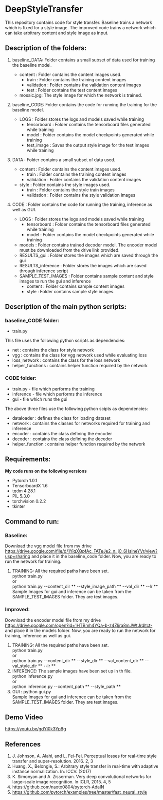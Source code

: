 # DeepStyleTransfer
This repository contains code for style transfer. Baseline trains a network which is fixed for a style image. The improved code trains a network which can take arbitrary content and style image as input.
## Description of the folders:
1. baseline_DATA: Folder contains a small subset of data used for training the baseline model.
	* content : Folder contains the content images used.
		* train : Folder contains the training content images
		* validation : Folder contains the validation content images
		* test : Folder contains the test content images
	* mosaic.jpg: The style image for which the network is trained.
2. baseline_CODE: Folder contains the code for running the training for the baseline model.
	* LOGS : Folder stores the logs and models saved while training
		* tensorboard : Folder contains the tensorboard files generated while training
		* model : Folder contains the model checkpoints generated while training
		* test_image : Saves the output style image for the test images while training
3. DATA : Folder contains a small subset of data used.
	* content : Folder contains the content images used.
		* train : Folder contains the training content images
		* validation : Folder contains the validation content images
  	* style : Folder contains the style images used.
		* train : Folder contains the style train images
		* validation : Folder contains the style validation images

4. CODE : Folder contains the code for running the training, inference as well as GUI.
	* LOGS : Folder stores the logs and models saved while training
		* tensorboard : Folder contains the tensorboard files generated while training
		* model : Folder contains the model checkpoints generated while training
	* models : Folder contains trained decoder model. The encoder model must be downloaded from the drive link provided.
	* RESULTS_gui : Folder stores the images which are saved through the gui
	* RESULTS_inference : Folder stores the images which are saved through inference script
	* SAMPLE_TEST_IMAGES : Folder contains sample content and style images to run the gui and inference
		* content : Folder contains sample content images
		* style : Folder contains sample style images

## Description of the main python scripts:
### baseline_CODE folder:
* train.py

This file uses the following python scripts as dependencies:
* net : contains the class for style network
* vgg : contains the class for vgg network used while evaluating loss
* loss_network : contains the class for the loss network
* helper_functions : contains helper function required by the network

### CODE folder:
* train.py - file which performs the training
* inference - file which performs the inference
* gui - file which runs the gui

The above three files use the following python scipts as dependencies:
* dataloader : defines the class for loading dataset
* network : contains the classes for networks required for training and inference
* encoder : contains the class defining the encoder 
* decoder : contains the class defining the decoder
* helper_function : contains helper function required by the network

## Requirements:
**My code runs on the following versions**
* Pytorch 1.0.1
* TensorboardX 1.6
* tqdm 4.28.1
* PIL 5.3.0
* torchvision 0.2.2
* tkinter

## Command to run:

### Baseline: 
Download the vgg model file from my drive https://drive.google.com/file/d/1YiqXQpfAc_FATeJe2_n_jC_6HsineYVr/view?usp=sharing and place it in the baseline_code folder. Now, you are ready to run the network for training.
1. TRAINING: All the required paths have been set.  
	python train.py   
	      or  
	python train.py --content_dir ** --style_image_path ** --val_dir **  --lr **    
Sample Images for gui and inference can be taken from the SAMPLE_TEST_IMAGES folder. They are test images.
### Improved: 
Download the encoder model file from my drive https://drive.google.com/open?id=1HTBmh4YQa-b-z4Zljra8mJWtJrdItct- and place it in the models folder. Now, you are ready to run the network for training, inference as well as gui.
1. TRAINING: All the required paths have been set.  
	python train.py   
	      or  
	python train.py --content_dir ** --style_dir ** --val_content_dir ** --val_style_dir ** --lr **  
2. INFERENCE: The sample images have been set up in th file.  
	python inference.py  
              or  
	python inference.py --content_path ** --style_path **  
3. GUI : python gui.py  
Sample Images for gui and inference can be taken from the SAMPLE_TEST_IMAGES folder. They are test images.

## Demo Video 
https://youtu.be/gdYi0k3Yp8g

## References
1.  J. Johnson, A. Alahi, and L. Fei-Fei. Perceptual losses for real-time style transfer and super-resolution. 2016. 2, 3
2. Huang, X., Belongie, S.: Arbitrary style transfer in real-time with adaptive instance normalization. In: ICCV. (2017)
3. K. Simonyan and A. Zisserman. Very deep convolutional networks for large-scale image recognition. In ICLR, 2015. 4, 5
4. https://github.com/naoto0804/pytorch-AdaIN
5. https://github.com/pytorch/examples/tree/master/fast_neural_style

